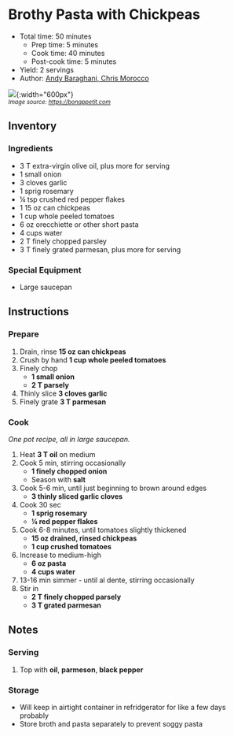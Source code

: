 # Brothy Pasta with Chickpeas

- Total time: 50 minutes
    - Prep time: 5 minutes
    - Cook time: 40 minutes
    - Post-cook time: 5 minutes
- Yield: 2 servings
- Author: [Andy Baraghani, Chris Morocco](https://www.bonappetit.com/recipe/brothy-pasta-with-chickpeas)

![](./hero.png){:width="600px"}
<br />
_<sup>Image source: <https://bonappetit.com></sup>_

## Inventory

### Ingredients

- 3 T extra-virgin olive oil, plus more for serving
- 1 small onion
- 3 cloves garlic
- 1 sprig rosemary
- ¼ tsp crushed red pepper flakes
- 1 15 oz can chickpeas
- 1 cup whole peeled tomatoes
- 6 oz orecchiette or other short pasta
- 4 cups water
- 2 T finely chopped parsley
- 3 T finely grated parmesan, plus more for serving

### Special Equipment

- Large saucepan

## Instructions

### Prepare

1. Drain, rinse **15 oz can chickpeas**
1. Crush by hand **1 cup whole peeled tomatoes**
1. Finely chop
    - **1 small onion**
    - **2 T parsely**
1. Thinly slice **3 cloves garlic**
1. Finely grate **3 T parmesan**

### Cook

_One pot recipe, all in large saucepan._

1. Heat **3 T oil** on medium
1. Cook 5 min, stirring occasionally
    - **1 finely chopped onion**
    - Season with **salt**
1. Cook 5-6 min, until just beginning to brown around edges
    - **3 thinly sliced garlic cloves**
1. Cook 30 sec
    - **1 sprig rosemary**
    - **¼ red pepper flakes**
1. Cook 6-8 minutes, until tomatoes slightly thickened
    - **15 oz drained, rinsed chickpeas**
    - **1 cup crushed tomatoes**
1. Increase to medium-high
    - **6 oz pasta**
    - **4 cups water**
1. 13-16 min simmer - until al dente, stirring occasionally
1. Stir in
    - **2 T finely chopped parsely**
    - **3 T grated parmesan**

## Notes

### Serving

1. Top with **oil**, **parmeson**, **black pepper**

### Storage

- Will keep in airtight container in refridgerator for like a few days probably
- Store broth and pasta separately to prevent soggy pasta
